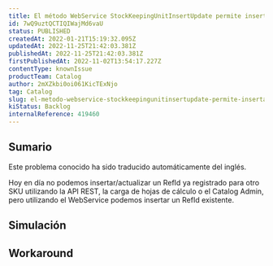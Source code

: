 ```yaml
---
title: El método WebService StockKeepingUnitInsertUpdate permite insertar un RefId existente
id: 7wQ9uztQCTIQIWajMd6vaU
status: PUBLISHED
createdAt: 2022-01-21T15:19:32.095Z
updatedAt: 2022-11-25T21:42:03.381Z
publishedAt: 2022-11-25T21:42:03.381Z
firstPublishedAt: 2022-11-02T13:54:17.227Z
contentType: knownIssue
productTeam: Catalog
author: 2mXZkbi0oi061KicTExNjo
tag: Catalog
slug: el-metodo-webservice-stockkeepingunitinsertupdate-permite-insertar-un-refid-existente
kiStatus: Backlog
internalReference: 419460
---
```


## Sumario

<div class="alert alert-info">
  <p>Este problema conocido ha sido traducido automáticamente del inglés.</p>
</div>


Hoy en día no podemos insertar/actualizar un RefId ya registrado para otro SKU utilizando la API REST, la carga de hojas de cálculo o el Catalog Admin, pero utilizando el WebService podemos insertar un RefId existente.



## Simulación



## Workaround



